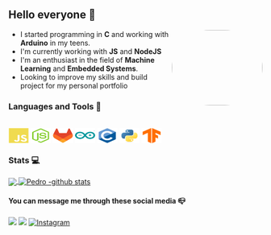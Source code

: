  ## Hello everyone :wave:
 <head >
  <img  align="right" src="https://encrypted-tbn0.gstatic.com/images?q=tbn:ANd9GcTA5I6s2Q5-hrrceEiJ7IR726pVQ4pA7YlpSQ&usqp=CAU"  height="150" width="180" style="border-radius:100px;" />
 </head>
 
   + I started programming in **C** and working with **Arduino** in my teens. 
   + I'm currently working with **JS** and **NodeJS** 
   + I'm an enthusiast in the field of **Machine Learning** and **Embedded Systems**.
   + Looking to improve my skills and build project for my personal portfolio 
  



### **Languages and Tools** :hammer:
<div style="display: inline_block"><br>
  <img align="center" alt="Pedro-JS" height="30" width="40" src="https://raw.githubusercontent.com/devicons/devicon/master/icons/javascript/javascript-plain.svg">
  <img align="center" alt="Rafa-NodeJS" height="30" width="40" src="https://github.com/devicons/devicon/blob/master/icons/nodejs/nodejs-original.svg">
  <img align="center" alt="Pedro-Gitlab" height="30" width="40" src="https://github.com/devicons/devicon/blob/master/icons/gitlab/gitlab-original.svg">
  <img align="center" alt="Pedro-Arduino" height="30" width="40" src="https://github.com/devicons/devicon/blob/master/icons/arduino/arduino-original.svg">
  <img align="center" alt="Pedro-C" height="30" width="40" src="https://github.com/devicons/devicon/blob/master/icons/c/c-original.svg">
  <img align="center" alt="Pedro-Python" height="30" width="40" src="https://github.com/devicons/devicon/blob/master/icons/python/python-original.svg">
  <img align="center" alt="Pedro-TensorFLow" height="30" width="40" src="https://github.com/devicons/devicon/blob/master/icons/tensorflow/tensorflow-original.svg">
</div>

### **Stats** :computer:
<div>
<a href="https://github.com/PedroPeterPietro">
  <img align="center" src="https://github-readme-stats.vercel.app/api/top-langs/?username=PedroPeterPietro&theme=dracula&hide_langs_below=1" />
</a>
<a href="https://github.com/PedroPeterPietro">
 <img align="center" src="https://github-readme-stats.vercel.app/api?username=PedroPeterPietro&show_icons=true&theme=dracula&line_height=27" alt="Pedro -github stats"/>
</a>
  
<div/>
  
#### You can message me through these social media :mailbox_closed:
<p align="left">
  <a href = "mailto:pedrotadeu@usp.br"><img src="https://img.shields.io/badge/-Gmail-%23333?style=for-the-badge&logo=gmail&logoColor=white" target="_blank"></a>
  <a href="https://www.linkedin.com/in/pedro-tadeu-0862a11a9/" target="_blank"><img src="https://img.shields.io/badge/-LinkedIn-%230077B5?style=for-the-badge&logo=linkedin&logoColor=white" target="_blank"></a> 
 <a href="https://www.instagram.com/pedrootadeu/"><img alt="Instagram" src="https://img.shields.io/badge/Instagram-E4405F?style=for-the-badge&logo=instagram&logoColor=white"></a>
</p>  
 
<!-- <div  align="center" style="display:flex;gap:100px;">
  <img  src="https://media.tenor.com/jFKQs0KcJyMAAAAC/anya-forger-anya-spy-x-family.gif"  height="150" width="150" style="border-radius:50px;" />
  <img  width = "150" height="150"style="border-radius:50px;" src="https://media.tenor.com/5eW1rTQ62uQAAAAC/dumb-chansey.gif">
  <img  src="https://64.media.tumblr.com/d2e50476353e9144a8c6717aeaa3658b/tumblr_o81mh9l0Be1ua2wbgo7_250.gifv"  height="150" style="border-radius:50px;" />
 </div> -->
